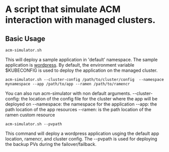 # A script that simulate ACM interaction with managed clusters.
## Basic Usage
```
acm-simulator.sh
```
This will deploy a sample application in 'default' namespace. The sample application is [wordpress](https://github.com/BenamarMk/acm-simulator/tree/main/examples/apps/wordpress).
By default, the environment variable $KUBECONFIG is used to deploy the application on the managed cluster.

```
acm-simulator.sh --cluster-config /path/to/cluster/config  --namespace mynamespace --app /path/to/app --ramen /path/to/ramencr  
```
You can also run acm-simulator with non default arguments.
--cluster-config: the location of the config file for the cluster where the app will be deployed on
--namespace: the namespace for the application
--app: the path location of the app resources
--ramen: is the path location of the ramen custom resource
```
acm-simulator.sh --pvpath
```
This command will deploy a wordpress application usging the default app location, ramencr, and cluster config.  The --pvpath is used for deploying the backup PVs during the failover/failback.

